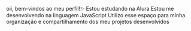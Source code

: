  oii, bem-vindos ao meu perfil!✨
Estou estudando na Alura
Estou me desenvolvendo na linguagem JavaScript
Utilizo esse espaço para minha organização e compartilhamento dos meu projetos desenvolvidos
